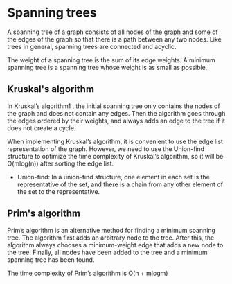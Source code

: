 # Spanning trees

A spanning tree of a graph consists of all nodes of the graph and some of the edges of the graph so that there is a path between any two nodes. Like trees in general, spanning trees are connected and acyclic.

The weight of a spanning tree is the sum of its edge weights. A minimum spanning tree is a spanning tree whose weight is as small as possible.

## Kruskal's algorithm

In Kruskal’s algorithm1 , the initial spanning tree only contains the nodes of the graph and does not contain any edges. Then the algorithm goes through the edges ordered by their weights, and always adds an edge to the tree if it does not create a cycle.

When implementing Kruskal’s algorithm, it is convenient to use the edge list representation of the graph. However, we need to use the Union-find structure to optimize the time complexity of Kruskal’s algorithm, so it will be O(mlog(n)) after sorting the edge list.

+ Union-find: In a union-find structure, one element in each set is the representative of the set, and there is a chain from any other element of the set to the representative.

## Prim's algorithm

Prim’s algorithm is an alternative method for finding a minimum spanning tree. The algorithm first adds an arbitrary node to the tree. After this, the algorithm always chooses a minimum-weight edge that adds a new node to the tree. Finally, all nodes have been added to the tree and a minimum spanning tree has been found.

The time complexity of Prim’s algorithm is O(n + mlogm)
